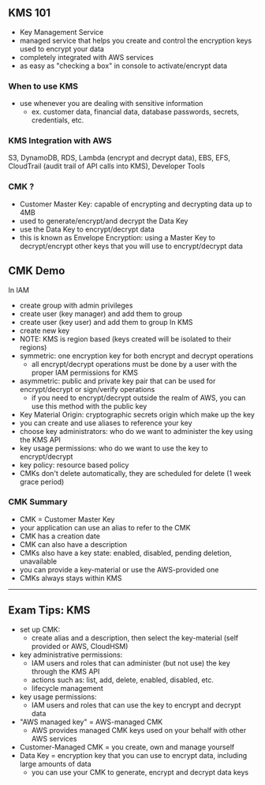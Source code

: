 ## KMS 101
- Key Management Service
- managed service that helps you create and control the encryption keys used to encrypt your data
- completely integrated with AWS services
- as easy as "checking a box" in console to activate/encrypt data

### When to use KMS
- use whenever you are dealing with sensitive information
  - ex. customer data, financial data, database passwords, secrets, credentials, etc.

### KMS Integration with AWS
S3, DynamoDB, RDS, Lambda (encrypt and decrypt data), EBS, EFS, CloudTrail (audit trail of API calls into KMS), Developer Tools

### CMK ?
- Customer Master Key: capable of encrypting and decrypting data up to 4MB
- used to generate/encrypt/and decrypt the Data Key
- use the Data Key to encrypt/decrypt data
- this is known as Envelope Encryption: using a Master Key to decrypt/encrypt other keys that you will use to encrypt/decrypt data

## CMK Demo
In IAM
- create group with admin privileges
- create user (key manager) and add them to group
- create user (key user) and add them to group
In KMS
- create new key
- NOTE: KMS is region based (keys created will be isolated to their regions)
- symmetric: one encryption key for both encrypt and decrypt operations
  - all encrypt/decrypt operations must be done by a user with the proper IAM permissions for KMS
- asymmetric: public and private key pair that can be used for encrypt/decrypt or sign/verify operations 
  - if you need to encrypt/decrypt outside the realm of AWS, you can use this method with the public key
- Key Material Origin: cryptographic secrets origin which make up the key
- you can create and use aliases to reference your key
- choose key administrators: who do we want to administer the key using the KMS API
- key usage permissions: who do we want to use the key to encrypt/decrypt
- key policy: resource based policy
- CMKs don't delete automatically, they are scheduled for delete (1 week grace period)

### CMK Summary
- CMK = Customer Master Key
- your application can use an alias to refer to the CMK
- CMK has a creation date 
- CMK can also have a description
- CMKs also have a key state: enabled, disabled, pending deletion, unavailable
- you can provide a key-material or use the AWS-provided one
- CMKs always stays within KMS

---
## Exam Tips: KMS
- set up CMK:
  - create alias and a description, then select the key-material (self provided or AWS, CloudHSM)
- key administrative permissions:
  - IAM users and roles that can administer (but not use) the key through the KMS API 
  - actions such as: list, add, delete, enabled, disabled, etc.
  - lifecycle management
- key usage permissions:
  - IAM users and roles that can use the key to encrypt and decrypt data
- "AWS managed key" = AWS-managed CMK
  - AWS provides managed CMK keys used on your behalf with other AWS services
- Customer-Managed CMK = you create, own and manage yourself 
- Data Key = encryption key that you can use to encrypt data, including large amounts of data
  - you can use your CMK to generate, encrypt and decrypt data keys